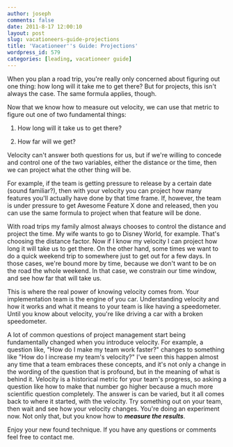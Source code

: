 ```yaml
---
author: joseph
comments: false
date: 2011-8-17 12:00:10
layout: post
slug: vacationeers-guide-projections
title: 'Vacationeer''s Guide: Projections'
wordpress_id: 579
categories: [leading, vacationeer guide]
---
```


When you plan a road trip, you're really only concerned about figuring out one thing: how long will it take me to get there? But for projects, this isn't always the case. The same formula applies, though.<!-- more -->

Now that we know how to measure out velocity, we can use that metric to figure out one of two fundamental things:
	
  1. How long will it take us to get there?

	
  2. How far will we get?

Velocity can't answer both questions for us, but if we're willing to concede and control one of the two variables, either the distance or the time, then we can project what the other thing will be.

For example, if the team is getting pressure to release by a certain date (sound familiar?), then with your velocity you can project how many features you'll actually have done by that time frame. If, however, the team is under pressure to get Awesome Feature X done and released, then you can use the same formula to project when that feature will be done.

With road trips my family almost always chooses to control the distance and project the time. My wife wants to go to Disney World, for example. That's choosing the distance factor. Now if I know my velocity I can project how long it will take us to get there. On the other hand, some times we want to do a quick weekend trip to somewhere just to get out for a few days. In those cases, we're bound more by time, because we don't want to be on the road the whole weekend. In that case, we constrain our time window, and see how far that will take us.

This is where the real power of knowing velocity comes from. Your implementation team is the engine of you car. Understanding velocity and how it works and what it means to your team is like having a speedometer. Until you know about velocity, you're like driving a car with a broken speedometer.

A lot of common questions of project management start being fundamentally changed when you introduce velocity. For example, a question like, "How do I make my team work faster?" changes to something like "How do I increase my team's velocity?" I've seen this happen almost any time that a team embraces these concepts, and it's not only a change in the wording of the question that is profound, but in the meaning of what is behind it. Velocity is a historical metric for your team's progress, so asking a question like how to make that number go higher because a much more scientific question completely. The answer is can be varied, but it all comes back to where it started, with the velocity. Try something out on your team, then wait and see how your velocity changes. You're doing an experiment now. Not only that, but you know how to _**measure the results**_.

Enjoy your new found technique. If you have any questions or comments feel free to contact me.
